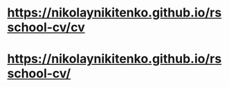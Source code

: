 # https://nikolaynikitenko.github.io/rsschool-cv/cv
# https://nikolaynikitenko.github.io/rsschool-cv/

